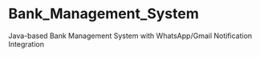 # Bank_Management_System
Java-based Bank Management System with WhatsApp/Gmail Notification Integration
